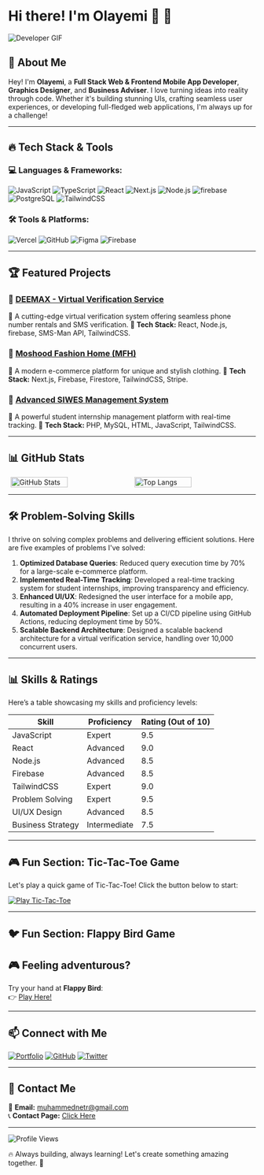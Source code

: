 # Hi there! I'm Olayemi 👋 🚀

![Developer GIF](https://media.giphy.com/media/qgQUggAC3Pfv687qPC/giphy.gif)

## 🚀 About Me

Hey! I'm **Olayemi**, a **Full Stack Web & Frontend Mobile App Developer**, **Graphics Designer**, and **Business Adviser**. I love turning ideas into reality through code. Whether it's building stunning UIs, crafting seamless user experiences, or developing full-fledged web applications, I'm always up for a challenge!

---

## 🔥 Tech Stack & Tools

### **💻 Languages & Frameworks:**

![JavaScript](https://img.shields.io/badge/JavaScript-F7DF1E?style=for-the-badge&logo=javascript&logoColor=black)
![TypeScript](https://img.shields.io/badge/TypeScript-3178C6?style=for-the-badge&logo=typescript&logoColor=white)
![React](https://img.shields.io/badge/React-61DAFB?style=for-the-badge&logo=react&logoColor=black)
![Next.js](https://img.shields.io/badge/Next.js-000000?style=for-the-badge&logo=next.js&logoColor=white)
![Node.js](https://img.shields.io/badge/Node.js-339933?style=for-the-badge&logo=node.js&logoColor=white)
![firebase](https://img.shields.io/badge/firebase-47A248?style=for-the-badge&logo=firebase&logoColor=white)
![PostgreSQL](https://img.shields.io/badge/PostgreSQL-336791?style=for-the-badge&logo=postgresql&logoColor=white)
![TailwindCSS](https://img.shields.io/badge/TailwindCSS-38B2AC?style=for-the-badge&logo=tailwind-css&logoColor=white)

### **🛠️ Tools & Platforms:**

![Vercel](https://img.shields.io/badge/Vercel-000000?style=for-the-badge&logo=vercel&logoColor=white)
![GitHub](https://img.shields.io/badge/GitHub-181717?style=for-the-badge&logo=github&logoColor=white)
![Figma](https://img.shields.io/badge/Figma-F24E1E?style=for-the-badge&logo=figma&logoColor=white)
![Firebase](https://img.shields.io/badge/Firebase-FFCA28?style=for-the-badge&logo=firebase&logoColor=black)

---

## 🏆 Featured Projects

### 🚀 [DEEMAX - Virtual Verification Service](https://github.com/muhammed222-lab/deemax_sms)

🔹 A cutting-edge virtual verification system offering seamless phone number rentals and SMS verification.
🔹 **Tech Stack:** React, Node.js, firebase, SMS-Man API, TailwindCSS.

### 🎨 [Moshood Fashion Home (MFH)](https://github.com/muhammed222-lab/mfh)

🔹 A modern e-commerce platform for unique and stylish clothing.
🔹 **Tech Stack:** Next.js, Firebase, Firestore, TailwindCSS, Stripe.

### 📍 [Advanced SIWES Management System](https://github.com/muhammed222-lab/siwes-system)

🔹 A powerful student internship management platform with real-time tracking.
🔹 **Tech Stack:** PHP, MySQL, HTML, JavaScript, TailwindCSS.

---

## 📊 GitHub Stats

<div style="display: flex; justify-content: space-around;">
  <img src="https://github-readme-stats.vercel.app/api?username=muhammed222-lab&show_icons=true&theme=radical" alt="GitHub Stats" style="width: 48%;">
  <img src="https://github-readme-stats.vercel.app/api/top-langs/?username=muhammed222-lab&layout=compact&theme=radical" alt="Top Langs" style="width: 48%;">
</div>

---

## 🛠️ Problem-Solving Skills

I thrive on solving complex problems and delivering efficient solutions. Here are five examples of problems I've solved:

1. **Optimized Database Queries**: Reduced query execution time by 70% for a large-scale e-commerce platform.
2. **Implemented Real-Time Tracking**: Developed a real-time tracking system for student internships, improving transparency and efficiency.
3. **Enhanced UI/UX**: Redesigned the user interface for a mobile app, resulting in a 40% increase in user engagement.
4. **Automated Deployment Pipeline**: Set up a CI/CD pipeline using GitHub Actions, reducing deployment time by 50%.
5. **Scalable Backend Architecture**: Designed a scalable backend architecture for a virtual verification service, handling over 10,000 concurrent users.

---

## 📊 Skills & Ratings

Here’s a table showcasing my skills and proficiency levels:

| Skill             | Proficiency  | Rating (Out of 10) |
| ----------------- | ------------ | ------------------ |
| JavaScript        | Expert       | 9.5                |
| React             | Advanced     | 9.0                |
| Node.js           | Advanced     | 8.5                |
| Firebase          | Advanced     | 8.5                |
| TailwindCSS       | Expert       | 9.0                |
| Problem Solving   | Expert       | 9.5                |
| UI/UX Design      | Advanced     | 8.5                |
| Business Strategy | Intermediate | 7.5                |

---

## 🎮 Fun Section: Tic-Tac-Toe Game

Let's play a quick game of Tic-Tac-Toe! Click the button below to start:

[![Play Tic-Tac-Toe](https://img.shields.io/badge/Play%20Tic--Tac--Toe-8A2BE2?style=for-the-badge&logo=game&logoColor=white)](https://playtictactoe.org/)

---

## 🐦 Fun Section: Flappy Bird Game
## 🎮 Feeling adventurous? 
Try your hand at **Flappy Bird**:  
👉 [Play Here!](https://flappybird.io/)


---

## 📫 Connect with Me

[![Portfolio](https://img.shields.io/badge/Portfolio-%230A66C2.svg?style=for-the-badge&logo=vercel&logoColor=white)](https://muhammed-tau.vercel.app/)
[![GitHub](https://img.shields.io/badge/GitHub-%23181717.svg?style=for-the-badge&logo=github&logoColor=white)](https://github.com/muhammed222-lab/)
[![Twitter](https://img.shields.io/badge/Twitter-%231DA1F2.svg?style=for-the-badge&logo=twitter&logoColor=white)](https://twitter.com/yourhandle)

---

## 📧 Contact Me

🔗 **Email:** [muhammednetr@gmail.com](mailto:muhammednetr@gmail.com)  
📞 **Contact Page:** [Click Here](https://muhammed-tau.vercel.app)

---

![Profile Views](https://komarev.com/ghpvc/?username=muhammed222-lab&color=blue&style=flat)

🔥 Always building, always learning! Let's create something amazing together. 🚀
